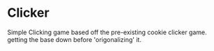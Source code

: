 Clicker
=======

Simple Clicking game based off the pre-existing cookie clicker game. getting the base down before 'origonalizing' it.
